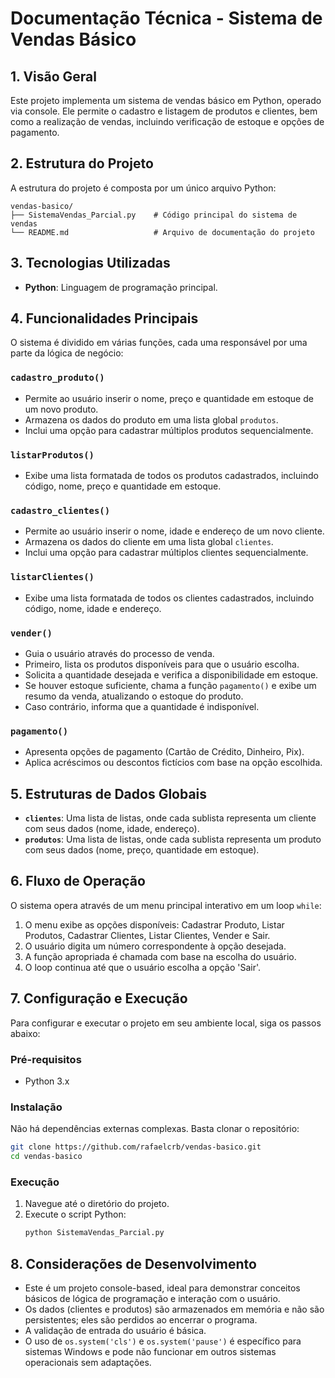# Documentação Técnica - Sistema de Vendas Básico

## 1. Visão Geral

Este projeto implementa um sistema de vendas básico em Python, operado via console. Ele permite o cadastro e listagem de produtos e clientes, bem como a realização de vendas, incluindo verificação de estoque e opções de pagamento.

## 2. Estrutura do Projeto

A estrutura do projeto é composta por um único arquivo Python:

```
vendas-basico/
├── SistemaVendas_Parcial.py    # Código principal do sistema de vendas
└── README.md                   # Arquivo de documentação do projeto
```

## 3. Tecnologias Utilizadas

*   **Python**: Linguagem de programação principal.

## 4. Funcionalidades Principais

O sistema é dividido em várias funções, cada uma responsável por uma parte da lógica de negócio:

### `cadastro_produto()`

*   Permite ao usuário inserir o nome, preço e quantidade em estoque de um novo produto.
*   Armazena os dados do produto em uma lista global `produtos`.
*   Inclui uma opção para cadastrar múltiplos produtos sequencialmente.

### `listarProdutos()`

*   Exibe uma lista formatada de todos os produtos cadastrados, incluindo código, nome, preço e quantidade em estoque.

### `cadastro_clientes()`

*   Permite ao usuário inserir o nome, idade e endereço de um novo cliente.
*   Armazena os dados do cliente em uma lista global `clientes`.
*   Inclui uma opção para cadastrar múltiplos clientes sequencialmente.

### `listarClientes()`

*   Exibe uma lista formatada de todos os clientes cadastrados, incluindo código, nome, idade e endereço.

### `vender()`

*   Guia o usuário através do processo de venda.
*   Primeiro, lista os produtos disponíveis para que o usuário escolha.
*   Solicita a quantidade desejada e verifica a disponibilidade em estoque.
*   Se houver estoque suficiente, chama a função `pagamento()` e exibe um resumo da venda, atualizando o estoque do produto.
*   Caso contrário, informa que a quantidade é indisponível.

### `pagamento()`

*   Apresenta opções de pagamento (Cartão de Crédito, Dinheiro, Pix).
*   Aplica acréscimos ou descontos fictícios com base na opção escolhida.

## 5. Estruturas de Dados Globais

*   **`clientes`**: Uma lista de listas, onde cada sublista representa um cliente com seus dados (nome, idade, endereço).
*   **`produtos`**: Uma lista de listas, onde cada sublista representa um produto com seus dados (nome, preço, quantidade em estoque).

## 6. Fluxo de Operação

O sistema opera através de um menu principal interativo em um loop `while`:

1.  O menu exibe as opções disponíveis: Cadastrar Produto, Listar Produtos, Cadastrar Clientes, Listar Clientes, Vender e Sair.
2.  O usuário digita um número correspondente à opção desejada.
3.  A função apropriada é chamada com base na escolha do usuário.
4.  O loop continua até que o usuário escolha a opção 'Sair'.

## 7. Configuração e Execução

Para configurar e executar o projeto em seu ambiente local, siga os passos abaixo:

### Pré-requisitos

*   Python 3.x

### Instalação

Não há dependências externas complexas. Basta clonar o repositório:

```bash
git clone https://github.com/rafaelcrb/vendas-basico.git
cd vendas-basico
```

### Execução

1.  Navegue até o diretório do projeto.
2.  Execute o script Python:
    ```bash
    python SistemaVendas_Parcial.py
    ```

## 8. Considerações de Desenvolvimento

*   Este é um projeto console-based, ideal para demonstrar conceitos básicos de lógica de programação e interação com o usuário.
*   Os dados (clientes e produtos) são armazenados em memória e não são persistentes; eles são perdidos ao encerrar o programa.
*   A validação de entrada do usuário é básica.
*   O uso de `os.system('cls')` e `os.system('pause')` é específico para sistemas Windows e pode não funcionar em outros sistemas operacionais sem adaptações.


